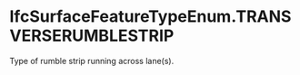 IfcSurfaceFeatureTypeEnum.TRANSVERSERUMBLESTRIP
===============================================
Type of rumble strip running across lane(s).  


